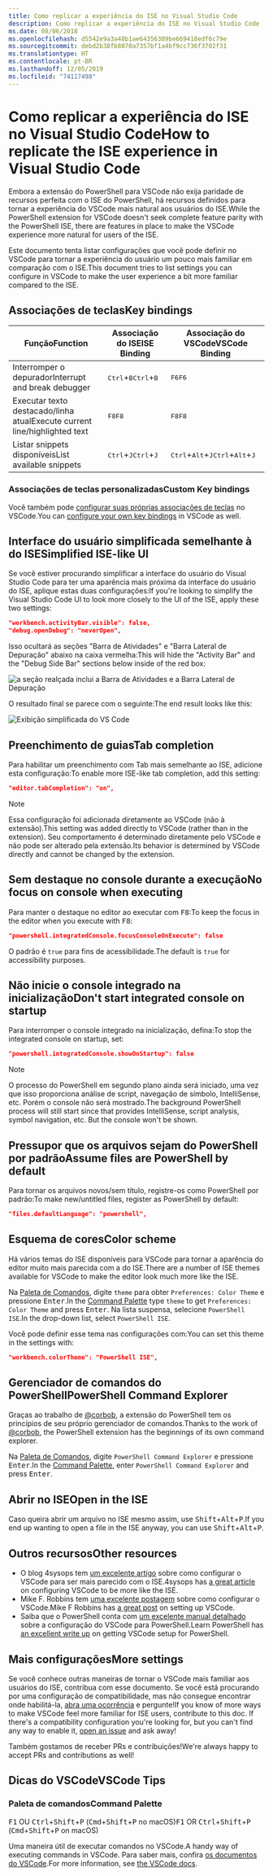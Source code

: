 ```yaml
---
title: Como replicar a experiência do ISE no Visual Studio Code
description: Como replicar a experiência do ISE no Visual Studio Code
ms.date: 08/06/2018
ms.openlocfilehash: d5542e9a3a48b1ae64356309be669418edf6c79e
ms.sourcegitcommit: debd2b38fb8070a7357bf1a4bf9cc736f3702f31
ms.translationtype: HT
ms.contentlocale: pt-BR
ms.lasthandoff: 12/05/2019
ms.locfileid: "74117498"
---
```

# <a name="how-to-replicate-the-ise-experience-in-visual-studio-code"></a><span data-ttu-id="d1d4d-103">Como replicar a experiência do ISE no Visual Studio Code</span><span class="sxs-lookup"><span data-stu-id="d1d4d-103">How to replicate the ISE experience in Visual Studio Code</span></span>

<span data-ttu-id="d1d4d-104">Embora a extensão do PowerShell para VSCode não exija paridade de recursos perfeita com o ISE do PowerShell, há recursos definidos para tornar a experiência do VSCode mais natural aos usuários do ISE.</span><span class="sxs-lookup"><span data-stu-id="d1d4d-104">While the PowerShell extension for VSCode doesn't seek complete feature parity with the PowerShell ISE, there are features in place to make the VSCode experience more natural for users of the ISE.</span></span>

<span data-ttu-id="d1d4d-105">Este documento tenta listar configurações que você pode definir no VSCode para tornar a experiência do usuário um pouco mais familiar em comparação com o ISE.</span><span class="sxs-lookup"><span data-stu-id="d1d4d-105">This document tries to list settings you can configure in VSCode to make the user experience a bit more familiar compared to the ISE.</span></span>

## <a name="key-bindings"></a><span data-ttu-id="d1d4d-106">Associações de teclas</span><span class="sxs-lookup"><span data-stu-id="d1d4d-106">Key bindings</span></span>

| <span data-ttu-id="d1d4d-107">Função</span><span class="sxs-lookup"><span data-stu-id="d1d4d-107">Function</span></span>                              | <span data-ttu-id="d1d4d-108">Associação do ISE</span><span class="sxs-lookup"><span data-stu-id="d1d4d-108">ISE Binding</span></span>                  | <span data-ttu-id="d1d4d-109">Associação do VSCode</span><span class="sxs-lookup"><span data-stu-id="d1d4d-109">VSCode Binding</span></span>                              |
| ----------------                      | -----------                  | --------------                              |
| <span data-ttu-id="d1d4d-110">Interromper o depurador</span><span class="sxs-lookup"><span data-stu-id="d1d4d-110">Interrupt and break debugger</span></span>          | <span data-ttu-id="d1d4d-111"><kbd>Ctrl</kbd>+<kbd>B</kbd></span><span class="sxs-lookup"><span data-stu-id="d1d4d-111"><kbd>Ctrl</kbd>+<kbd>B</kbd></span></span> | <span data-ttu-id="d1d4d-112"><kbd>F6</kbd></span><span class="sxs-lookup"><span data-stu-id="d1d4d-112"><kbd>F6</kbd></span></span>                               |
| <span data-ttu-id="d1d4d-113">Executar texto destacado/linha atual</span><span class="sxs-lookup"><span data-stu-id="d1d4d-113">Execute current line/highlighted text</span></span> | <span data-ttu-id="d1d4d-114"><kbd>F8</kbd></span><span class="sxs-lookup"><span data-stu-id="d1d4d-114"><kbd>F8</kbd></span></span>                | <span data-ttu-id="d1d4d-115"><kbd>F8</kbd></span><span class="sxs-lookup"><span data-stu-id="d1d4d-115"><kbd>F8</kbd></span></span>                               |
| <span data-ttu-id="d1d4d-116">Listar snippets disponíveis</span><span class="sxs-lookup"><span data-stu-id="d1d4d-116">List available snippets</span></span>               | <span data-ttu-id="d1d4d-117"><kbd>Ctrl</kbd>+<kbd>J</kbd></span><span class="sxs-lookup"><span data-stu-id="d1d4d-117"><kbd>Ctrl</kbd>+<kbd>J</kbd></span></span> | <span data-ttu-id="d1d4d-118"><kbd>Ctrl</kbd>+<kbd>Alt</kbd>+<kbd>J</kbd></span><span class="sxs-lookup"><span data-stu-id="d1d4d-118"><kbd>Ctrl</kbd>+<kbd>Alt</kbd>+<kbd>J</kbd></span></span> |

### <a name="custom-key-bindings"></a><span data-ttu-id="d1d4d-119">Associações de teclas personalizadas</span><span class="sxs-lookup"><span data-stu-id="d1d4d-119">Custom Key bindings</span></span>

<span data-ttu-id="d1d4d-120">Você também pode [configurar suas próprias associações de teclas](https://code.visualstudio.com/docs/getstarted/keybindings#_custom-keybindings-for-refactorings) no VSCode.</span><span class="sxs-lookup"><span data-stu-id="d1d4d-120">You can [configure your own key bindings](https://code.visualstudio.com/docs/getstarted/keybindings#_custom-keybindings-for-refactorings) in VSCode as well.</span></span>

## <a name="simplified-ise-like-ui"></a><span data-ttu-id="d1d4d-121">Interface do usuário simplificada semelhante à do ISE</span><span class="sxs-lookup"><span data-stu-id="d1d4d-121">Simplified ISE-like UI</span></span>

<span data-ttu-id="d1d4d-122">Se você estiver procurando simplificar a interface do usuário do Visual Studio Code para ter uma aparência mais próxima da interface do usuário do ISE, aplique estas duas configurações:</span><span class="sxs-lookup"><span data-stu-id="d1d4d-122">If you're looking to simplify the Visual Studio Code UI to look more closely to the UI of the ISE, apply these two settings:</span></span>

```json
"workbench.activityBar.visible": false,
"debug.openDebug": "neverOpen",
```

<span data-ttu-id="d1d4d-123">Isso ocultará as seções "Barra de Atividades" e "Barra Lateral de Depuração" abaixo na caixa vermelha:</span><span class="sxs-lookup"><span data-stu-id="d1d4d-123">This will hide the "Activity Bar" and the "Debug Side Bar" sections below inside of the red box:</span></span>

![a seção realçada inclui a Barra de Atividades e a Barra Lateral de Depuração](images/How-To-Replicate-the-ISE-Experience-In-VSCode/1-highlighted-sidebar.png)

<span data-ttu-id="d1d4d-125">O resultado final se parece com o seguinte:</span><span class="sxs-lookup"><span data-stu-id="d1d4d-125">The end result looks like this:</span></span>

![Exibição simplificada do VS Code](images/How-To-Replicate-the-ISE-Experience-In-VSCode/2-simplified-ui.png)

## <a name="tab-completion"></a><span data-ttu-id="d1d4d-127">Preenchimento de guias</span><span class="sxs-lookup"><span data-stu-id="d1d4d-127">Tab completion</span></span>

<span data-ttu-id="d1d4d-128">Para habilitar um preenchimento com Tab mais semelhante ao ISE, adicione esta configuração:</span><span class="sxs-lookup"><span data-stu-id="d1d4d-128">To enable more ISE-like tab completion, add this setting:</span></span>

```json
"editor.tabCompletion": "on",
```

> [!NOTE]
> <span data-ttu-id="d1d4d-129">Essa configuração foi adicionada diretamente ao VSCode (não à extensão).</span><span class="sxs-lookup"><span data-stu-id="d1d4d-129">This setting was added directly to VSCode (rather than in the extension).</span></span> <span data-ttu-id="d1d4d-130">Seu comportamento é determinado diretamente pelo VSCode e não pode ser alterado pela extensão.</span><span class="sxs-lookup"><span data-stu-id="d1d4d-130">Its behavior is determined by VSCode directly and cannot be changed by the extension.</span></span>

## <a name="no-focus-on-console-when-executing"></a><span data-ttu-id="d1d4d-131">Sem destaque no console durante a execução</span><span class="sxs-lookup"><span data-stu-id="d1d4d-131">No focus on console when executing</span></span>

<span data-ttu-id="d1d4d-132">Para manter o destaque no editor ao executar com <kbd>F8</kbd>:</span><span class="sxs-lookup"><span data-stu-id="d1d4d-132">To keep the focus in the editor when you execute with <kbd>F8</kbd>:</span></span>

```json
"powershell.integratedConsole.focusConsoleOnExecute": false
```

<span data-ttu-id="d1d4d-133">O padrão é `true` para fins de acessibilidade.</span><span class="sxs-lookup"><span data-stu-id="d1d4d-133">The default is `true` for accessibility purposes.</span></span>

## <a name="dont-start-integrated-console-on-startup"></a><span data-ttu-id="d1d4d-134">Não inicie o console integrado na inicialização</span><span class="sxs-lookup"><span data-stu-id="d1d4d-134">Don't start integrated console on startup</span></span>

<span data-ttu-id="d1d4d-135">Para interromper o console integrado na inicialização, defina:</span><span class="sxs-lookup"><span data-stu-id="d1d4d-135">To stop the integrated console on startup, set:</span></span>

```json
"powershell.integratedConsole.showOnStartup": false
```

> [!NOTE]
> <span data-ttu-id="d1d4d-136">O processo do PowerShell em segundo plano ainda será iniciado, uma vez que isso proporciona análise de script, navegação de símbolo, IntelliSense, etc. Porém o console não será mostrado.</span><span class="sxs-lookup"><span data-stu-id="d1d4d-136">The background PowerShell process will still start since that provides IntelliSense, script analysis, symbol navigation, etc. But the console won't be shown.</span></span>

## <a name="assume-files-are-powershell-by-default"></a><span data-ttu-id="d1d4d-137">Pressupor que os arquivos sejam do PowerShell por padrão</span><span class="sxs-lookup"><span data-stu-id="d1d4d-137">Assume files are PowerShell by default</span></span>

<span data-ttu-id="d1d4d-138">Para tornar os arquivos novos/sem título, registre-os como PowerShell por padrão:</span><span class="sxs-lookup"><span data-stu-id="d1d4d-138">To make new/untitled files, register as PowerShell by default:</span></span>

```json
"files.defaultLanguage": "powershell",
```

## <a name="color-scheme"></a><span data-ttu-id="d1d4d-139">Esquema de cores</span><span class="sxs-lookup"><span data-stu-id="d1d4d-139">Color scheme</span></span>

<span data-ttu-id="d1d4d-140">Há vários temas do ISE disponíveis para VSCode para tornar a aparência do editor muito mais parecida com a do ISE.</span><span class="sxs-lookup"><span data-stu-id="d1d4d-140">There are a number of ISE themes available for VSCode to make the editor look much more like the ISE.</span></span>

<span data-ttu-id="d1d4d-141">Na [Paleta de Comandos], digite `theme` para obter `Preferences: Color Theme` e pressione <kbd>Enter</kbd>.</span><span class="sxs-lookup"><span data-stu-id="d1d4d-141">In the [Command Palette] type `theme` to get `Preferences: Color Theme` and press <kbd>Enter</kbd>.</span></span>
<span data-ttu-id="d1d4d-142">Na lista suspensa, selecione `PowerShell ISE`.</span><span class="sxs-lookup"><span data-stu-id="d1d4d-142">In the drop-down list, select `PowerShell ISE`.</span></span>

<span data-ttu-id="d1d4d-143">Você pode definir esse tema nas configurações com:</span><span class="sxs-lookup"><span data-stu-id="d1d4d-143">You can set this theme in the settings with:</span></span>

```json
"workbench.colorTheme": "PowerShell ISE",
```

## <a name="powershell-command-explorer"></a><span data-ttu-id="d1d4d-144">Gerenciador de comandos do PowerShell</span><span class="sxs-lookup"><span data-stu-id="d1d4d-144">PowerShell Command Explorer</span></span>

<span data-ttu-id="d1d4d-145">Graças ao trabalho de [@corbob](https://github.com/corbob), a extensão do PowerShell tem os princípios de seu próprio gerenciador de comandos.</span><span class="sxs-lookup"><span data-stu-id="d1d4d-145">Thanks to the work of [@corbob](https://github.com/corbob), the PowerShell extension has the beginnings of its own command explorer.</span></span>

<span data-ttu-id="d1d4d-146">Na [Paleta de Comandos], digite `PowerShell Command Explorer` e pressione <kbd>Enter</kbd>.</span><span class="sxs-lookup"><span data-stu-id="d1d4d-146">In the [Command Palette], enter `PowerShell Command Explorer` and press <kbd>Enter</kbd>.</span></span>

## <a name="open-in-the-ise"></a><span data-ttu-id="d1d4d-147">Abrir no ISE</span><span class="sxs-lookup"><span data-stu-id="d1d4d-147">Open in the ISE</span></span>

<span data-ttu-id="d1d4d-148">Caso queira abrir um arquivo no ISE mesmo assim, use <kbd>Shift</kbd>+<kbd>Alt</kbd>+<kbd>P</kbd>.</span><span class="sxs-lookup"><span data-stu-id="d1d4d-148">If you end up wanting to open a file in the ISE anyway, you can use <kbd>Shift</kbd>+<kbd>Alt</kbd>+<kbd>P</kbd>.</span></span>

## <a name="other-resources"></a><span data-ttu-id="d1d4d-149">Outros recursos</span><span class="sxs-lookup"><span data-stu-id="d1d4d-149">Other resources</span></span>

- <span data-ttu-id="d1d4d-150">O blog 4sysops tem [um excelente artigo](https://4sysops.com/archives/make-visual-studio-code-look-and-behave-like-powershell-ise/) sobre como configurar o VSCode para ser mais parecido com o ISE.</span><span class="sxs-lookup"><span data-stu-id="d1d4d-150">4sysops has [a great article](https://4sysops.com/archives/make-visual-studio-code-look-and-behave-like-powershell-ise/) on configuring VSCode to be more like the ISE.</span></span>
- <span data-ttu-id="d1d4d-151">Mike F. Robbins tem [uma excelente postagem](https://mikefrobbins.com/2017/08/24/how-to-install-visual-studio-code-and-configure-it-as-a-replacement-for-the-powershell-ise/) sobre como configurar o VSCode.</span><span class="sxs-lookup"><span data-stu-id="d1d4d-151">Mike F Robbins has [a great post](https://mikefrobbins.com/2017/08/24/how-to-install-visual-studio-code-and-configure-it-as-a-replacement-for-the-powershell-ise/) on setting up VSCode.</span></span>
- <span data-ttu-id="d1d4d-152">Saiba que o PowerShell conta com [um excelente manual detalhado](https://www.learnpwsh.com/setup-vs-code-for-powershell/) sobre a configuração do VSCode para PowerShell.</span><span class="sxs-lookup"><span data-stu-id="d1d4d-152">Learn PowerShell has [an excellent write up](https://www.learnpwsh.com/setup-vs-code-for-powershell/) on getting VSCode setup for PowerShell.</span></span>

## <a name="more-settings"></a><span data-ttu-id="d1d4d-153">Mais configurações</span><span class="sxs-lookup"><span data-stu-id="d1d4d-153">More settings</span></span>

<span data-ttu-id="d1d4d-154">Se você conhece outras maneiras de tornar o VSCode mais familiar aos usuários do ISE, contribua com esse documento. Se você está procurando por uma configuração de compatibilidade, mas não consegue encontrar onde habilitá-la, [abra uma ocorrência](https://github.com/PowerShell/vscode-powershell/issues/new/choose) e pergunte!</span><span class="sxs-lookup"><span data-stu-id="d1d4d-154">If you know of more ways to make VSCode feel more familiar for ISE users, contribute to this doc. If there's a compatibility configuration you're looking for, but you can't find any way to enable it, [open an issue](https://github.com/PowerShell/vscode-powershell/issues/new/choose) and ask away!</span></span>

<span data-ttu-id="d1d4d-155">Também gostamos de receber PRs e contribuições!</span><span class="sxs-lookup"><span data-stu-id="d1d4d-155">We're always happy to accept PRs and contributions as well!</span></span>

## <a name="vscode-tips"></a><span data-ttu-id="d1d4d-156">Dicas do VSCode</span><span class="sxs-lookup"><span data-stu-id="d1d4d-156">VSCode Tips</span></span>

### <a name="command-palette"></a><span data-ttu-id="d1d4d-157">Paleta de comandos</span><span class="sxs-lookup"><span data-stu-id="d1d4d-157">Command Palette</span></span>

<span data-ttu-id="d1d4d-158"><kbd>F1</kbd> OU <kbd>Ctrl</kbd>+<kbd>Shift</kbd>+<kbd>P</kbd> (<kbd>Cmd</kbd>+<kbd>Shift</kbd>+<kbd>P</kbd> no macOS)</span><span class="sxs-lookup"><span data-stu-id="d1d4d-158"><kbd>F1</kbd> OR <kbd>Ctrl</kbd>+<kbd>Shift</kbd>+<kbd>P</kbd> (<kbd>Cmd</kbd>+<kbd>Shift</kbd>+<kbd>P</kbd> on macOS)</span></span>

<span data-ttu-id="d1d4d-159">Uma maneira útil de executar comandos no VSCode.</span><span class="sxs-lookup"><span data-stu-id="d1d4d-159">A handy way of executing commands in VSCode.</span></span>
<span data-ttu-id="d1d4d-160">Para saber mais, confira [os documentos do VSCode](https://code.visualstudio.com/docs/getstarted/userinterface#_command-palette).</span><span class="sxs-lookup"><span data-stu-id="d1d4d-160">For more information, see [the VSCode docs](https://code.visualstudio.com/docs/getstarted/userinterface#_command-palette).</span></span>

[Paleta de comandos]: #command-palette
[Command Palette]: #command-palette
